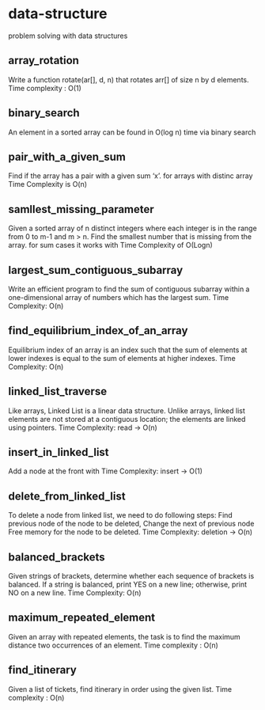 # data-structure
problem solving with data structures

## array_rotation
Write a function rotate(ar[], d, n) that rotates arr[] of size n by d elements.
Time complexity : O(1)

## binary_search
An element in a sorted array can be found in O(log n) time via binary search

## pair_with_a_given_sum
Find if the array has a pair with a given sum ‘x’.
for arrays with distinc array Time Complexity is O(n)

## samllest_missing_parameter
Given a sorted array of n distinct integers where each integer is in the range from 0 to m-1 and m > n. Find the smallest number that is missing from the array.
for sum cases it works with Time Complexity of O(Logn)

## largest_sum_contiguous_subarray
Write an efficient program to find the sum of contiguous subarray within a one-dimensional array of numbers which has the largest sum.
Time Complexity: O(n)

## find_equilibrium_index_of_an_array
Equilibrium index of an array is an index such that the sum of elements at lower indexes is equal to the sum of elements at higher indexes.
Time Complexity: O(n)

## linked_list_traverse
Like arrays, Linked List is a linear data structure. Unlike arrays, linked list elements are not stored at a contiguous location; the elements are linked using pointers.
Time Complexity: read -> O(n)

## insert_in_linked_list
Add a node at the front with Time Complexity: insert -> O(1)


## delete_from_linked_list
To delete a node from linked list, we need to do following steps: Find previous node of the node to be deleted, Change the next of previous node Free memory for the node to be deleted.
Time Complexity: deletion -> O(n)

## balanced_brackets
Given  strings of brackets, determine whether each sequence of brackets is balanced. If a string is balanced, print YES on a new line; otherwise, print NO on a new line.
Time Complexity: O(n)

## maximum_repeated_element
Given an array with repeated elements, the task is to find the maximum distance two occurrences of an element.
Time complexity : O(n)

## find_itinerary
Given a list of tickets, find itinerary in order using the given list.
Time complexity : O(n)

